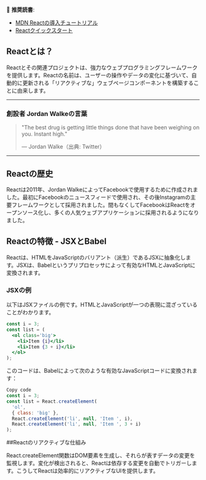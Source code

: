 📖 **推奨読書**:
- [MDN Reactの導入チュートリアル](https://developer.mozilla.org/ja/docs/Web/JavaScript)
- [Reactクイックスタート](https://reactjs.org/docs/getting-started.html)

## Reactとは？

Reactとその関連プロジェクトは、強力なウェブプログラミングフレームワークを提供します。Reactの名前は、ユーザーの操作やデータの変化に基づいて、自動的に更新される「リアクティブな」ウェブページコンポーネントを構築することに由来します。

---

### 創設者 Jordan Walkeの言葉

> "The best drug is getting little things done that have been weighing on you. Instant high."
> 
> — Jordan Walke（出典: Twitter）

---

## Reactの歴史

Reactは2011年、Jordan WalkeによってFacebookで使用するために作成されました。最初にFacebookのニュースフィードで使用され、その後Instagramの主要フレームワークとして採用されました。間もなくしてFacebookはReactをオープンソース化し、多くの人気ウェブアプリケーションに採用されるようになりました。

## Reactの特徴 - JSXとBabel

Reactは、HTMLをJavaScriptのバリアント（派生）であるJSXに抽象化します。JSXは、Babelというプリプロセッサによって有効なHTMLとJavaScriptに変換されます。

### JSXの例

以下はJSXファイルの例です。HTMLとJavaScriptが一つの表現に混ざっていることがわかります。

```jsx
const i = 3;
const list = (
  <ol class='big'>
    <li>Item {i}</li>
    <li>Item {3 + i}</li>
  </ol>
);
```

このコードは、Babelによって次のような有効なJavaScriptコードに変換されます：

```javascript
Copy code
const i = 3;
const list = React.createElement(
  'ol',
  { class: 'big' },
  React.createElement('li', null, 'Item ', i),
  React.createElement('li', null, 'Item ', 3 + i)
);
```

##Reactのリアクティブな仕組み

React.createElement関数はDOM要素を生成し、それらが表すデータの変更を監視します。変化が検出されると、Reactは依存する変更を自動でトリガーします。こうしてReactは効率的にリアクティブなUIを提供します。
